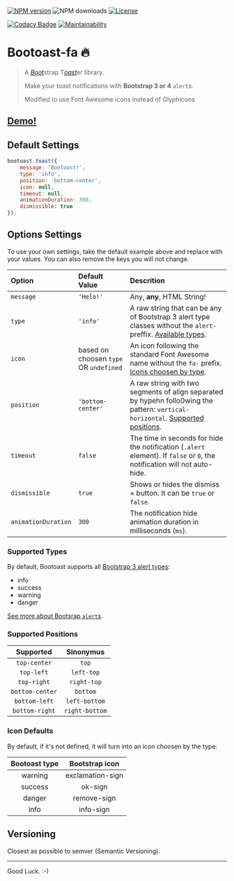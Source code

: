
[![NPM version](https://img.shields.io/npm/v/bootoast.svg?style=flat-square&label=npm)](https://www.npmjs.com/package/bootoast)
![NPM downloads](https://img.shields.io/npm/dt/bootoast.svg?style=flat-square&label=npm%20downloads)
[![License](https://img.shields.io/npm/l/qoopido.demand.svg?style=flat-square)](https://github.com/odahcam/bootoast)

[![Codacy Badge](https://api.codacy.com/project/badge/Grade/884fb7b79aa446acaa60b1ff22e5429a)](https://www.codacy.com/app/odahcam/bootoast?utm_source=github.com&amp;utm_medium=referral&amp;utm_content=odahcam/bootoast&amp;utm_campaign=Badge_Grade)
[![Maintainability](https://api.codeclimate.com/v1/badges/2ebe930bdb2803dbfdbb/maintainability)](https://codeclimate.com/github/odahcam/bootoast/maintainability)


# Bootoast-fa 🔥

> A [*Boot*][0]strap T[*oast*][1]er library.
> 
> Make your toast notifications with **Bootstrap 3 or 4** `alert`s.
>
> Modified to use Font Awesome icons instead of Glyphicons


## [Demo!][3]


## Default Settings

```javascript
bootoast.toast({
    message: 'Bootoast!',
    type: 'info',
    position: 'bottom-center',
    icon: null,
    timeout: null,
    animationDuration: 300,
    dismissible: true
});
```

## Options Settings

To use your own settings, take the default example above and replace with your values. You can also remove the keys you will not change.

Option | Default Value | Descrition
:--- | :--- | :---
`message` | `'Helo!'` | Any, **any**, HTML String!
`type` | `'info'` | A raw string that can be any of Bootstrap 3 alert type classes without the `alert-` preffix. [Available types](#types).
`icon` | based on choosen `type` OR `undefined` | An icon following the standard Font Awesome name without the `fa-` prefix. [Icons choosen by type](#icon-defaults).
`position` | `'bottom-center'` | A raw string with two segments of align separated by hypehn follo0wing the pattern: `vertical-horizontal`. [Supported positions](#supported-positions).
`timeout` | `false` | The time in seconds for hide the notification (`.alert` element). If `false` or `0`, the notification will not auto-hide. 
`dismissible` | `true` | Shows or hides the dismiss &times; button. It can be `true` or `false`.
`animationDuration` | `300` | The notification hide animation duration in milliseconds (`ms`).

### Supported Types

By default, Bootoast supports all [Bootstrap 3 alert types][2]:

* info
* success
* warning
* danger
 
 [See more about Bootsrap `alert`s][2].
 


### Supported Positions

Supported | Sinonymus
:---: | :---:
`top-center` | `top`
`top-left` | `left-top`
`top-right` | `right-top`
`bottom-center` | `bottom`
`bottom-left` | `left-bottom`
`bottom-right` | `right-bottom`


### Icon Defaults

By default, if it's not defined, it will turn into an icon choosen by the type:

Bootoast type | Bootstrap icon
:---: | :---:
warning | exclamation-sign
success | ok-sign
danger | remove-sign
info | info-sign


## Versioning

Closest as possible to semver (Semantic Versioning).

----

Good Luck. :-)


[0]: https://getbootstrap.com/docs/3.3/
[1]: github.com/odahcam/bootoast
[2]: https://getbootstrap.com/docs/3.3/components/#alerts
[3]: https://codepen.io/odahcam/full/oeoYxm

